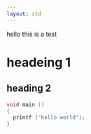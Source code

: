 ```yaml
---
layout: std
---
```


hello this is a test

# headeing 1
## heading 2

```C++
void main ()
{
  printf ("hello world");
}
```

